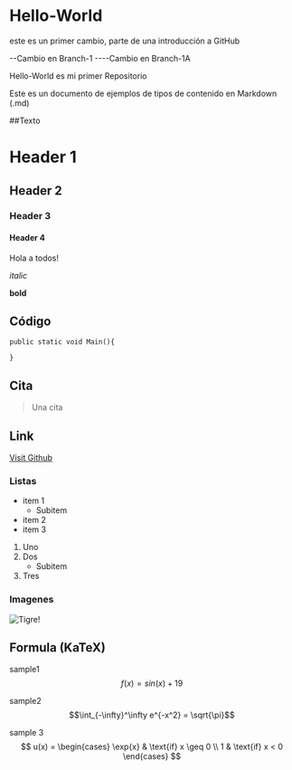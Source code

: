 # Hello-World

este es un primer cambio, parte de una introducción a GitHub

--Cambio en Branch-1
----Cambio en Branch-1A

Hello-World es mi primer Repositorio


Este es un documento de ejemplos de tipos de contenido en Markdown (.md)

##Texto

# Header 1
## Header 2
### Header 3
#### Header 4

Hola a todos!

_italic_

**bold**

## Código
```
public static void Main(){

}
```
## Cita
> Una cita

## Link
[Visit Github](http://github.com)

### Listas

- item 1
  - Subitem
- item 2
- item 3

1. Uno
2. Dos
   - Subitem
3. Tres

### Imagenes

![Tigre!](https://upload.wikimedia.org/wikipedia/commons/5/56/Tiger.50.jpg)


## Formula (KaTeX)
sample1
$$ f(x) = sin(x) + 19$$

sample2
$$\int_{-\infty}^\infty e^{-x^2} = \sqrt{\pi}$$

sample 3
$$ u(x) =
\begin{cases}
  \exp{x} & \text{if} x \geq 0 \\
    1       & \text{if} x < 0
   \end{cases}  
  $$
